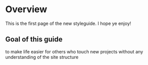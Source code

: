 # Overview

This is the first page of the new styleguide.
I hope ye enjoy!

## Goal of this guide
to make life easier for others who touch new projects without any understanding of the site
structure